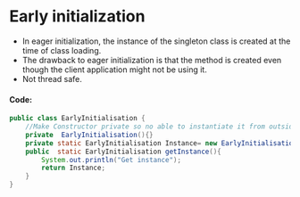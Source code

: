 # Early initialization
* In eager initialization, the instance of the singleton class is created at the time of class loading. 
* The drawback to eager initialization is that the method is created even though the client application might not be using it.
* Not thread safe.
#### Code:
```java
public class EarlyInitialisation {
    //Make Constructor private so no able to instantiate it from outside of class
    private  EarlyInitialisation(){}
    private static EarlyInitialisation Instance= new EarlyInitialisation();
    public  static EarlyInitialisation getInstance(){
        System.out.println("Get instance");
        return Instance;
    }
}
```